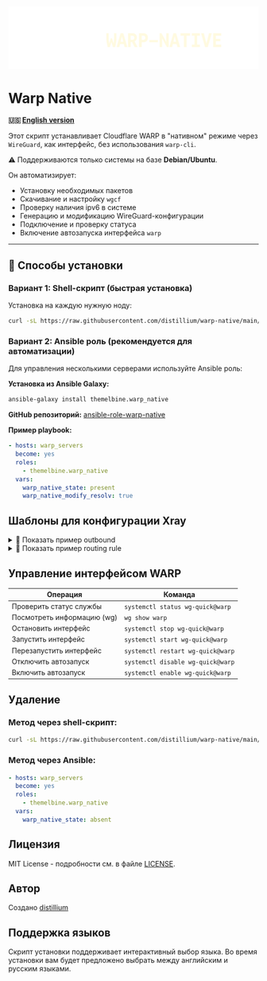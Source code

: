 <p aling="center"><a href="https://github.com/distillium/warp-native">
 <picture>
   <source media="(prefers-color-scheme: dark)" srcset="./media/logo.png" />
   <source media="(prefers-color-scheme: light)" srcset="./media/logo-black.png" />
   <img alt="Warp Native" src="./media/logo.png" />
 </picture>
</a></p>

# Warp Native

**🇺🇸 [English version](./README.md)**

Этот скрипт устанавливает Cloudflare WARP в "нативном" режиме через `WireGuard`, как интерфейс, без использования `warp-cli`.

⚠️ Поддерживаются только системы на базе **Debian/Ubuntu**.

Он автоматизирует:
- Установку необходимых пакетов
- Скачивание и настройку `wgcf`
- Проверку наличия ipv6 в системе
- Генерацию и модификацию WireGuard-конфигурации
- Подключение и проверку статуса
- Включение автозапуска интерфейса `warp`

---

## 🚀 Способы установки

### Вариант 1: Shell-скрипт (быстрая установка)

Установка на каждую нужную ноду:

```bash
curl -sL https://raw.githubusercontent.com/distillium/warp-native/main/install.sh | bash
```

### Вариант 2: Ansible роль (рекомендуется для автоматизации)

Для управления несколькими серверами используйте Ansible роль:

**Установка из Ansible Galaxy:**
```bash
ansible-galaxy install themelbine.warp_native
```

**GitHub репозиторий:** [ansible-role-warp-native](https://github.com/TheMelbine/ansible-role-warp-native)

**Пример playbook:**
```yaml
- hosts: warp_servers
  become: yes
  roles:
    - themelbine.warp_native
  vars:
    warp_native_state: present
    warp_native_modify_resolv: true
```

## Шаблоны для конфигурации Xray

<details>
  <summary>📝 Показать пример outbound</summary>

```json
{
  "tag": "warp-out",
  "protocol": "freedom",
  "settings": {
    "domainStrategy": "UseIP"
  },
  "streamSettings": {
    "sockopt": {
      "interface": "warp",
      "tcpFastOpen": true
    }
  }
}
```
</details>

<details>
  <summary>📝 Показать пример routing rule</summary>

```json
{
  "type": "field",
  "domain": [
    "netflix.com",
    "youtube.com",
    "twitter.com"
  ],
  "inboundTag": [
    "Node-1",
    "Node-2"
  ],
  "outboundTag": "warp-out"
}

```
</details>

## Управление интерфейсом WARP

| Операция                    | Команда                             |
|-----------------------------|-------------------------------------|
| Проверить статус службы     | `systemctl status wg-quick@warp`    |
| Посмотреть информацию (wg)  | `wg show warp`                      |
| Остановить интерфейс        | `systemctl stop wg-quick@warp`      |
| Запустить интерфейс         | `systemctl start wg-quick@warp`     |
| Перезапустить интерфейс     | `systemctl restart wg-quick@warp`   |
| Отключить автозапуск        | `systemctl disable wg-quick@warp`   |
| Включить автозапуск         | `systemctl enable wg-quick@warp`    |

## Удаление

### Метод через shell-скрипт:
```bash
curl -sL https://raw.githubusercontent.com/distillium/warp-native/main/uninstall.sh | bash
```

### Метод через Ansible:
```yaml
- hosts: warp_servers
  become: yes
  roles:
    - themelbine.warp_native
  vars:
    warp_native_state: absent
```

## Лицензия

MIT License - подробности см. в файле [LICENSE](LICENSE).

## Автор

Создано [distillium](https://github.com/distillium)

## Поддержка языков

Скрипт установки поддерживает интерактивный выбор языка. Во время установки вам будет предложено выбрать между английским и русским языками.

